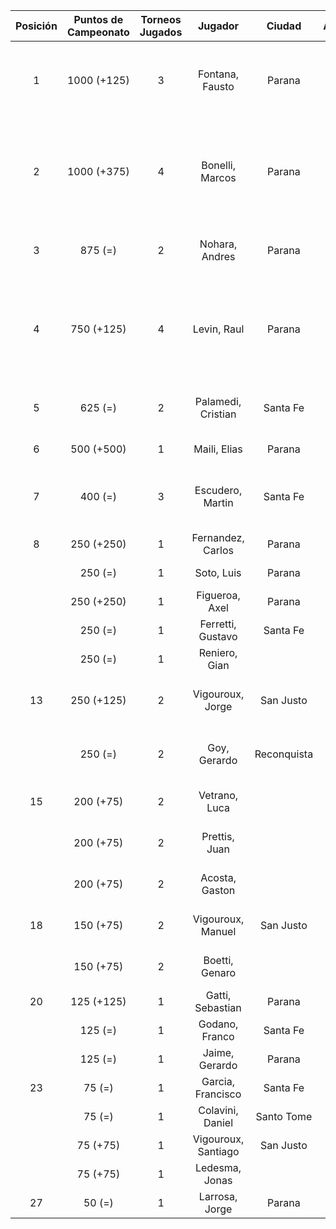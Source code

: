 |  Posición  |  Puntos de Campeonato  |  Torneos Jugados  |       Jugador       |   Ciudad    |  Afiliación  |                Puntos sumados                 |
|:----------:|:----------------------:|:-----------------:|:-------------------:|:-----------:|:------------:|:---------------------------------------------:|
|     1      |      1000 (+125)       |         3         |   Fontana, Fausto   |   Parana    |   Aspatem    |       500 (T02) + 375 (T01) + 125 (T04)       |
|     2      |      1000 (+375)       |         4         |   Bonelli, Marcos   |   Parana    |   Aspatem    | 375 (T04) + 375 (T03) + 125 (T01) + 125 (T02) |
|     3      |        875 (=)         |         2         |   Nohara, Andres    |   Parana    |              |             500 (T01) + 375 (T02)             |
|     4      |       750 (+125)       |         4         |     Levin, Raul     |   Parana    |              | 250 (T01) + 250 (T02) + 125 (T04) + 125 (T03) |
|     5      |        625 (=)         |         2         | Palamedi, Cristian  |  Santa Fe   |   Atemeli    |             500 (T03) + 125 (T02)             |
|     6      |       500 (+500)       |         1         |    Maili, Elias     |   Parana    |   Aspatem    |                   500 (T04)                   |
|     7      |        400 (=)         |         3         |  Escudero, Martin   |  Santa Fe   |   Atemeli    |        250 (T03) + 75 (T01) + 75 (T02)        |
|     8      |       250 (+250)       |         1         |  Fernandez, Carlos  |   Parana    | Tiro Federal |                   250 (T04)                   |
|            |        250 (=)         |         1         |     Soto, Luis      |   Parana    | Tiro Federal |                   250 (T02)                   |
|            |       250 (+250)       |         1         |   Figueroa, Axel    |   Parana    |   Aspatem    |                   250 (T04)                   |
|            |        250 (=)         |         1         |  Ferretti, Gustavo  |  Santa Fe   |   Atemeli    |                   250 (T01)                   |
|            |        250 (=)         |         1         |    Reniero, Gian    |             |              |                   250 (T03)                   |
|     13     |       250 (+125)       |         2         |  Vigouroux, Jorge   |  San Justo  | Tiro Federal |             125 (T04) + 125 (T03)             |
|            |        250 (=)         |         2         |    Goy, Gerardo     | Reconquista |    ATMAR     |             125 (T01) + 125 (T02)             |
|     15     |       200 (+75)        |         2         |    Vetrano, Luca    |             |              |             125 (T03) + 75 (T04)              |
|            |       200 (+75)        |         2         |    Prettis, Juan    |             |              |             125 (T01) + 75 (T04)              |
|            |       200 (+75)        |         2         |   Acosta, Gaston    |             |              |             125 (T02) + 75 (T04)              |
|     18     |       150 (+75)        |         2         |  Vigouroux, Manuel  |  San Justo  | Tiro Federal |              75 (T04) + 75 (T03)              |
|            |       150 (+75)        |         2         |   Boetti, Genaro    |             |              |              75 (T04) + 75 (T03)              |
|     20     |       125 (+125)       |         1         |  Gatti, Sebastian   |   Parana    |              |                   125 (T04)                   |
|            |        125 (=)         |         1         |   Godano, Franco    |  Santa Fe   |   ATEMELI    |                   125 (T01)                   |
|            |        125 (=)         |         1         |   Jaime, Gerardo    |   Parana    |   Aspatem    |                   125 (T03)                   |
|     23     |         75 (=)         |         1         |  Garcia, Francisco  |  Santa Fe   |   Atemeli    |                   75 (T03)                    |
|            |         75 (=)         |         1         |  Colavini, Daniel   | Santo Tome  |   Atemeli    |                   75 (T03)                    |
|            |        75 (+75)        |         1         | Vigouroux, Santiago |  San Justo  | Tiro Federal |                   75 (T04)                    |
|            |        75 (+75)        |         1         |   Ledesma, Jonas    |             |              |                   75 (T04)                    |
|     27     |         50 (=)         |         1         |   Larrosa, Jorge    |   Parana    | Tiro Federal |                   50 (T01)                    |
